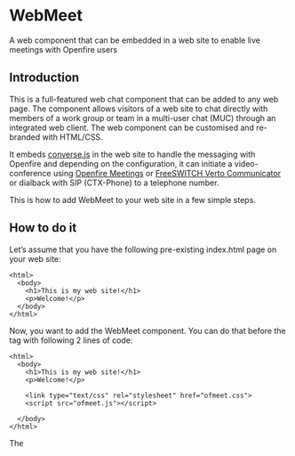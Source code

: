 # WebMeet
A web component that can be embedded in a web site to enable live meetings with Openfire users

## Introduction
This is a full-featured web chat component that can be added to any web page. 
The component allows visitors of a web site to chat directly with members of a work group or team in a multi-user chat (MUC) through an integrated web client. The web component can be customised and re-branded with HTML/CSS.

It embeds [converse.js](http://www.conversejs.org) in the web site to handle the messaging with Openfire and depending on the configuration, it can initiate a video-conference using [Openfire Meetings](http://github.com/igniterealtime/Openfire-Meetings) or [FreeSWITCH Verto Communicator](http://freeswitch.org/confluence/display/FREESWITCH/Verto+Communicator) or dialback with SIP (CTX-Phone) to a telephone number.


This is how to add WebMeet to your web site in a few simple steps.

## How to do it

Let’s assume that you have the following pre-existing index.html page on your web site:

`````
<html>
  <body>
    <h1>This is my web site!</h1>
    <p>Welcome!</p>
  </body>
</html>
`````
Now, you want to add the WebMeet component. You can do that before the </body> tag with following 2 lines of code:

`````
<html>
  <body>
    <h1>This is my web site!</h1>
    <p>Welcome!</p>

    <link type="text/css" rel="stylesheet" href="ofmeet.css">
    <script src="ofmeet.js"></script>
    
  </body>
</html>
`````

The <script/> tag above brings in the WebMeet web control and the <link/> tag brings in the default css file to style it. 
Copy the verto and webmeet folders to the same folder as your index.html page. Thats it!! Reload your web page.

You should now see a coloured chat bubble that remains on the bottom right side of your web page as you scroll up and down your web page. Click on it to open the chat window. Enter a nick name for the multi-user chat and hit enter.

The toolbar offers you the following messaging/chat features:

1. emojis
2. ofmeet or verto audio/video conference
3. SIP telephone callback
4. upload files
4. exit and return to chat bubble

## Screen Shots

<img src="https://github.com/igniterealtime/webmeet/raw/master/screenshots/screen1.png" />
<img src="https://github.com/igniterealtime/webmeet/raw/master/screenshots/screen3.png" />
<img src="https://github.com/igniterealtime/webmeet/raw/master/screenshots/screen4.png" />
<img src="https://github.com/igniterealtime/webmeet/raw/master/screenshots/screen5.png" />


## Additional considerations

1. The default configuration for Converse.js is to assume that Openfire and FreeSWITCH are on the same host as the web server and uses window.hostname as the XMPP and SIP domain names. Edit ofmeet/converse.html to match your preference.

`````
    converse.initialize({
        authentication: 'anonymous',
        auto_login: true,
        auto_join_rooms: [
            'lobby@conference.' + location.hostname,
        ],
        play_sounds: true,
        sounds_path: "sounds/",
        notification_icon: "image.png",
        muc_domain: "conference." + location.hostname,
        domain_placeholder: location.hostname,
        registration_domain: location.hostname,
        locked_domain: location.hostname,
        whitelisted_plugins: ["converse-singleton", "converse-inverse", "ofmeet"],
        blacklisted_plugins: ["converse-minimize", "converse-dragresize"],
        bosh_service_url: 'https://' + location.host + '/http-bind/',
        websocket_url: 'wss://' + location.host + '/ws/',
        jid: location.hostname,
        notify_all_room_messages: true,
        auto_reconnect: true,
        allow_non_roster_messaging: true,
        view_mode: 'embedded',
        ofmeet_invitation: 'Please join meeting at:',
        ofswitch: false
    });
`````

2. To configure SIP.js for telephone call back using CTX-Phone, configure the .../phone/scripts/config.js file

`````
var user = {
    Destination : "3001",
    User        : "1008",
    Pass        : "1234",
    Realm       : location.hostname,
    Display     : "Guest",
    WSServer    : "wss://" + location.host + "/sip/proxy?url=ws://" + location.hostname + ":5066"
};
`````

3. If you set ofswitch as true to indicate you want to use Verto Communicator instead of Openfire Meetings, then you have an additional step to modify the config.json file for VC. These are my settings with the ofswitch plugin for Openfire.

`````
{
    "extension": "guest",
    "login": "guest",
    "password": "guest",    
    "autologin": true,
    "autocall": "3000",    
    "googlelogin": false,
    "wsURL": "wss://desktop-545pc5b:7443/sip/proxy?url=ws://192.168.1.252:8081"    
}
`````
4. There is a lot more to make this secure for public internet use, but that is beyond the scope of this readme.
